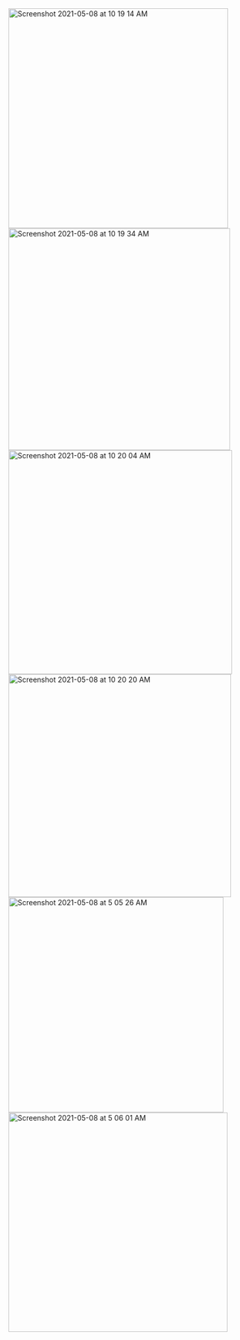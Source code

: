 <img width="433" alt="Screenshot 2021-05-08 at 10 19 14 AM" src="https://user-images.githubusercontent.com/19613367/117527140-60b96100-afe7-11eb-8a03-c53c6fa2a149.png">
<img width="437" alt="Screenshot 2021-05-08 at 10 19 34 AM" src="https://user-images.githubusercontent.com/19613367/117527143-64e57e80-afe7-11eb-8ae8-158834268440.png">
<img width="441" alt="Screenshot 2021-05-08 at 10 20 04 AM" src="https://user-images.githubusercontent.com/19613367/117527144-66af4200-afe7-11eb-88c6-468ee6782b0c.png">
<img width="439" alt="Screenshot 2021-05-08 at 10 20 20 AM" src="https://user-images.githubusercontent.com/19613367/117527146-6747d880-afe7-11eb-8fdc-de51bbdb158a.png">
<img width="424" alt="Screenshot 2021-05-08 at 5 05 26 AM" src="https://user-images.githubusercontent.com/19613367/117527147-69aa3280-afe7-11eb-9226-aad76128013a.png">
<img width="432" alt="Screenshot 2021-05-08 at 5 06 01 AM" src="https://user-images.githubusercontent.com/19613367/117527148-6a42c900-afe7-11eb-9e1a-2efddd20ab2c.png">
